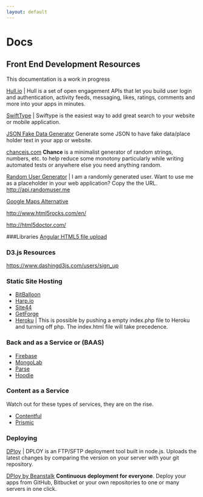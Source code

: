 ```yaml
---
layout: default
---
```


Docs
====

## Front End Development Resources
This documentation is a work in progress

[Hull.io](http://www.hull.io) | Hull is a set of open engagement APIs that let you build user login and authentication, activity feeds, messaging, likes, ratings, comments and more into your apps in minutes.

[SwiftType](https://swiftype.com/ ) | Swiftype is the easiest way to add great search to your website or mobile application.

[JSON Fake Data Generator](http://www.json-generator.com/) Generate some JSON to have fake data/place holder text in your app or website.

[chancejs.com](http://chancejs.com) **Chance** is a minimalist generator of random strings, numbers, etc. to help reduce some monotony particularly while writing automated tests or anywhere else you need anything random.

[Random User Generator](http://randomuser.me/) | I am a randomly generated user. Want to use me as a placeholder in your web application? Copy the the URL. http://api.randomuser.me

[Google Maps Alternative](https://www.mapbox.com) 

http://www.html5rocks.com/en/

http://html5doctor.com/

###Libraries
[Angular HTML5 file upload](http://flowjs.github.io/ng-flow/)
### D3.js Resources
https://www.dashingd3js.com/users/sign_up

### Static Site Hosting
* [BitBalloon](https://www.bitballoon.com/docs/basics)
* [Harp.io](https://www.harp.io)
* [Site44](http://www.site44.com)
* [GetForge](https://getforge.com)
* [Heroku](https://www.heroku.com) | This is possible by pushing a empty index.php file to Heroku and turning off php. The index.html file will take precedence.

### Back and as a Service or (BAAS)
* [Firebase](https://www.firebase.com)
* [MongoLab](https://mongolab.com/welcome/)
* [Parse](https://parse.com)
* [Hoodie](http://hood.ie)

### Content as a Service
Watch out for these types of services, they are on the rise.

* [Contentful](https://www.contentful.com)
* [Prismic](https://prismic.io)

### Deploying

[DPloy](http://leanmeanfightingmachine.github.io/dploy) | DPLOY is an FTP/SFTP deployment tool built in node.js.
Uploads the latest changes by comparing the version on your server with your git repository.

[DPloy by Beanstalk](http://dploy.io/) **Continuous deployment for everyone**. Deploy your apps from GitHub, Bitbucket or your own repositories to one or many servers in one click.
